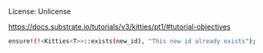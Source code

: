 License: Unlicense

https://docs.substrate.io/tutorials/v3/kitties/pt1/#tutorial-objectives


```sh
ensure!(!<Kitties<T>>::exists(new_id), "This new id already exists");
```
